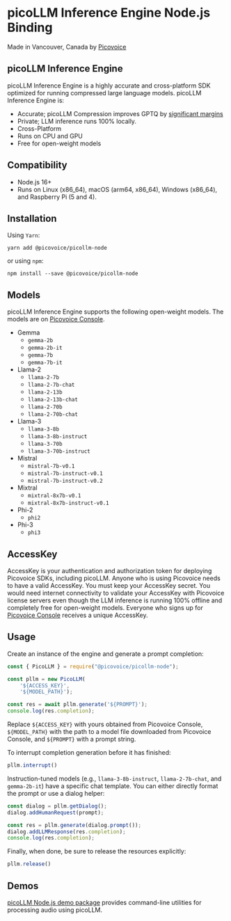 # picoLLM Inference Engine Node.js Binding

Made in Vancouver, Canada by [Picovoice](https://picovoice.ai)

## picoLLM Inference Engine

picoLLM Inference Engine is a highly accurate and cross-platform SDK optimized for running compressed large language
models. picoLLM Inference Engine is:

- Accurate; picoLLM Compression improves GPTQ by [significant margins](https://picovoice.ai/blog/picollm-towards-optimal-llm-quantization/)
- Private; LLM inference runs 100% locally.
- Cross-Platform
- Runs on CPU and GPU
- Free for open-weight models

## Compatibility

- Node.js 16+
- Runs on Linux (x86_64), macOS (arm64, x86_64), Windows (x86_64), and Raspberry Pi (5 and 4).

## Installation

Using `Yarn`:

```console
yarn add @picovoice/picollm-node
```

or using `npm`:

```console
npm install --save @picovoice/picollm-node
```

## Models

picoLLM Inference Engine supports the following open-weight models. The models are on
[Picovoice Console](https://console.picovoice.ai/).

- Gemma
  - `gemma-2b`
  - `gemma-2b-it`
  - `gemma-7b`
  - `gemma-7b-it`
- Llama-2
  - `llama-2-7b`
  - `llama-2-7b-chat`
  - `llama-2-13b`
  - `llama-2-13b-chat`
  - `llama-2-70b`
  - `llama-2-70b-chat`
- Llama-3
  - `llama-3-8b`
  - `llama-3-8b-instruct`
  - `llama-3-70b`
  - `llama-3-70b-instruct`
- Mistral
  - `mistral-7b-v0.1`
  - `mistral-7b-instruct-v0.1`
  - `mistral-7b-instruct-v0.2`
- Mixtral
  - `mixtral-8x7b-v0.1`
  - `mixtral-8x7b-instruct-v0.1`
- Phi-2
  - `phi2`
- Phi-3
  - `phi3`

## AccessKey

AccessKey is your authentication and authorization token for deploying Picovoice SDKs, including picoLLM. Anyone who is
using Picovoice needs to have a valid AccessKey. You must keep your AccessKey secret. You would need internet
connectivity to validate your AccessKey with Picovoice license servers even though the LLM inference is running 100%
offline and completely free for open-weight models. Everyone who signs up for
[Picovoice Console](https://console.picovoice.ai/) receives a unique AccessKey.

## Usage

Create an instance of the engine and generate a prompt completion:

```javascript
const { PicoLLM } = require("@picovoice/picollm-node");

const pllm = new PicoLLM(
    '${ACCESS_KEY}',
    '${MODEL_PATH}');

const res = await pllm.generate('${PROMPT}');
console.log(res.completion);
```

Replace `${ACCESS_KEY}` with yours obtained from Picovoice Console, `${MODEL_PATH}` with the path to a model file
downloaded from Picovoice Console, and `${PROMPT}` with a prompt string.

To interrupt completion generation before it has finished:
```javascript
pllm.interrupt()
```

Instruction-tuned models (e.g., `llama-3-8b-instruct`, `llama-2-7b-chat`, and `gemma-2b-it`) have a specific chat
template. You can either directly format the prompt or use a dialog helper:

```javascript
const dialog = pllm.getDialog();
dialog.addHumanRequest(prompt);

const res = pllm.generate(dialog.prompt());
dialog.addLLMResponse(res.completion);
console.log(res.completion);
```

Finally, when done, be sure to release the resources explicitly:

```javascript
pllm.release()
```

## Demos

[picoLLM Node.js demo package](https://www.npmjs.com/package/@picovoice/picollm-node-demo) provides command-line utilities for processing audio using picoLLM.
